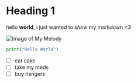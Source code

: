 # Heading 1
hello **world**, i just wanted to _show_ my markdown <3

![Image of My Melody](https://sanriowiki.com/wiki/File:My_Melody_happy.png)

```python
print("Hello World")
```
- [ ] eat cake
- [ ] take my meds
- [ ] buy hangers
